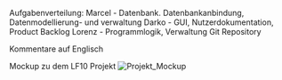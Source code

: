 Aufgabenverteilung:
Marcel - Datenbank. Datenbankanbindung, Datenmodellierung- und verwaltung
Darko - GUI, Nutzerdokumentation, Product Backlog
Lorenz - Programmlogik, Verwaltung Git Repository

Kommentare auf Englisch

Mockup zu dem LF10 Projekt
![Projekt_Mockup](https://github.com/LorackDev/VinylCollector/assets/153488926/501bf28f-6b23-43e8-86e1-c7601ed9da8e)
